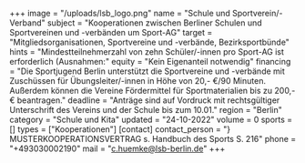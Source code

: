 +++
image = "/uploads/lsb_logo.png"
name = "Schule und Sportverein/-Verband"
subject = "Kooperationen zwischen Berliner Schulen und Sportvereinen und -verbänden um Sport-AG"
target = "Mitgliedsorganisationen, Sportvereine und -verbände, Bezirksportbünde"
hints = "Mindestteilnehmerzahl von zehn Schüler/-innen pro Sport-AG ist erforderlich (Ausnahmen:"
equity = "Kein Eigenanteil notwendig"
financing = "Die Sportjugend Berlin unterstützt die Sportvereine und -verbände mit Zuschüssen für Übungsleiter/-innen in Höhe von 20,- €/90 Minuten. Außerdem können die Vereine Fördermittel für Sportmaterialien bis zu 200,- € beantragen."
deadline = "Anträge sind auf Vordruck mit rechtsgültiger Unterschrift des Vereins und der Schule bis zum 10.01."
region = "Berlin"
category = "Schule und Kita"
updated = "24-10-2022"
volume = 0
sports = []
types = ["Kooperationen"]
[contact]
contact_person = "} MUSTERKOOPERATIONSVERTRAG s. Handbuch des Sports S. 216"
phone = "+493030002190"
mail = "c.huemke@lsb-berlin.de"
+++